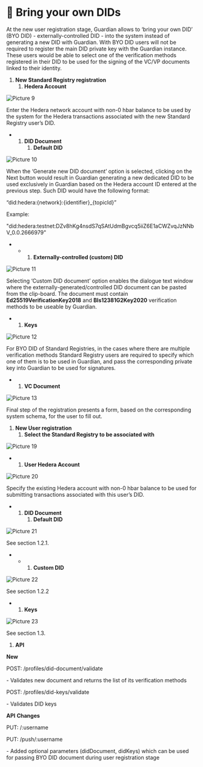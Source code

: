 # 🔑 Bring your own DIDs

At the new user registration stage, Guardian allows to ‘bring your own DID’ (BYO DID) - externally-controlled DID - into the system instead of generating a new DID with Guardian. With BYO DID users will not be required to register the main DID private key with the Guardian instance. These users would be able to select one of the verification methods registered in their DID to be used for the signing of the VC/VP documents linked to their identity.

1. **New Standard Registry registration**
   1. **Hedera Account**

![Picture 9](../../../.gitbook/assets/0.png)

Enter the Hedera network account with non-0 hbar balance to be used by the system for the Hedera transactions associated with the new Standard Registry user’s DID.

*
  1. **DID Document**
     1. **Default DID**

![Picture 10](<../../../.gitbook/assets/1 (1).png>)

When the ‘Generate new DID document’ option is selected, clicking on the Next button would result in Guardian generating a new dedicated DID to be used exclusively in Guardian based on the Hedera account ID entered at the previous step. Such DID would have the following format:

“did:hedera:{network}:{identifier}\_{topicId}”

Example:

"did:hedera:testnet:DZv8hKg4nsdS7qSAtUdmBgvcq5iiZ6E1aCWZvqJzNNbV\_0.0.2666979"

*
  *
    1. **Externally-controlled (custom) DID**

![Picture 11](<../../../.gitbook/assets/2 (1).png>)

Selecting ‘Custom DID document’ option enables the dialogue text window where the externally-generated/controlled DID document can be pasted from the clip-board. The document must contain **Ed25519VerificationKey2018** and **Bls12381G2Key2020** verification methods to be useable by Guardian.

*
  1. **Keys**

![Picture 12](<../../../.gitbook/assets/3 (1).png>)

For BYO DID of Standard Registries, in the cases where there are multiple verification methods Standard Registry users are required to specify which one of them is to be used in Guardian, and pass the corresponding private key into Guardian to be used for signatures.

*
  1. **VC Document**

![Picture 13](<../../../.gitbook/assets/4 (1).png>)

Final step of the registration presents a form, based on the corresponding system schema, for the user to fill out.

1. **New User registration**
   1. **Select the Standard Registry to be associated with**

![Picture 19](<../../../.gitbook/assets/5 (1).png>)

*
  1. **User Hedera Account**

![Picture 20](<../../../.gitbook/assets/6 (1).png>)

Specify the existing Hedera account with non-0 hbar balance to be used for submitting transactions associated with this user’s DID.

*
  1. **DID Document**
     1. **Default DID**

![Picture 21](<../../../.gitbook/assets/7 (1).png>)

See section 1.2.1.

*
  *
    1. **Custom DID**

![Picture 22](<../../../.gitbook/assets/8 (1).png>)

See section 1.2.2

*
  1. **Keys**

![Picture 23](<../../../.gitbook/assets/9 (1).png>)

See section 1.3.

1. **API**

**New**

POST: /profiles/did-document/validate

\- Validates new document and returns the list of its verification methods

POST: /profiles/did-keys/validate

\- Validates DID keys

**API** **Changes**

PUT: /:username

PUT: /push/:username

\- Added optional parameters (didDocument, didKeys) which can be used for passing BYO DID document during user registration stage
